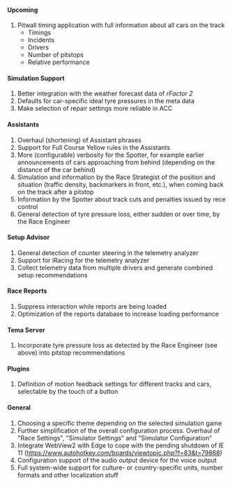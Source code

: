 #### Upcoming
  1. Pitwall timing application with full information about all cars on the track
     - Timings
	 - Incidents
	 - Drivers
	 - Number of pitstops
	 - Relative performance

#### Simulation Support
  1. Better integration with the weather forecast data of *rFactor 2*
  2. Defaults for car-specific ideal tyre pressures in the meta data
  3. Make selection of repair settings more reliable in ACC

#### Assistants
  1. Overhaul (shortening) of Assistant phrases
  2. Support for Full Course Yellow rules in the Assistants
  3. More (configurable) verbosity for the Spotter, for example earlier announcements of cars approaching from behind (depending on the distance of the car behind)
  4. Simulation and information by the Race Strategist of the position and situation (traffic density, backmarkers in front, etc.), when coming back on the track after a pitstop
  5. Information by the Spotter about track cuts and penalties issued by rece control
  6. General detection of tyre pressure loss, either sudden or over time, by the Race Engineer

#### Setup Advisor
  1. General detection of counter steering in the telemetry analyzer
  2. Support for iRacing for the telemetry analyzer
  3. Collect telemetry data from multiple drivers and generate combined setup recommendations
  
#### Race Reports
  1. Suppress interaction while reports are being loaded
  2. Optimization of the reports database to increase loading performance

#### Tema Server
  1. Incorporate tyre pressure loss as detected by the Race Engineer (see above) into pitstop recommendations

#### Plugins
  1. Definition of motion feedback settings for different tracks and cars, selectable by the touch of a button
  
#### General
  1. Choosing a specific theme depending on the selected simulation game
  2. Further simplification of the overall configuration process. Overhaul of "Race Settings", "Simulator Settings" and "Simulator Configuration"
  3. Integrate WebView2 with Edge to cope with the pending shutdown of IE 11 (https://www.autohotkey.com/boards/viewtopic.php?f=83&t=79868)
  4. Configuration support of the audio output device for the voice output
  5. Full system-wide support for culture- or country-specific units, number formats and other localization stuff